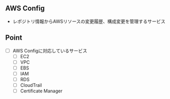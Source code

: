 ## AWS Config
* レポジトリ情報からAWSリソースの変更履歴、構成変更を管理するサービス
## Point
  - [ ] AWS Configに対応しているサービス
    - [ ] EC2
    - [ ] VPC
    - [ ] EBS
    - [ ] IAM
    - [ ] RDS
    - [ ] CloudTrail
    - [ ] Certificate Manager